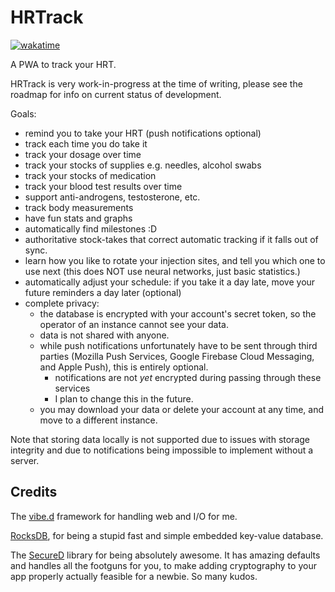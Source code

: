 # HRTrack

[![wakatime](https://wakatime.com/badge/github/yellowsink/hrtrack.svg)](https://wakatime.com/badge/github/yellowsink/hrtrack)

A PWA to track your HRT.

HRTrack is very work-in-progress at the time of writing,
please see the roadmap for info on current status of development.

Goals:
 - remind you to take your HRT (push notifications optional)
 - track each time you do take it
 - track your dosage over time
 - track your stocks of supplies e.g. needles, alcohol swabs
 - track your stocks of medication
 - track your blood test results over time
 - support anti-androgens, testosterone, etc.
 - track body measurements
 - have fun stats and graphs
 - automatically find milestones :D
 - authoritative stock-takes that correct automatic tracking if it falls out of sync.
 - learn how you like to rotate your injection sites, and tell you which one to use next (this does NOT use neural networks, just basic statistics.)
 - automatically adjust your schedule: if you take it a day late,
   move your future reminders a day later (optional)
 - complete privacy:
   * the database is encrypted with your account's secret token,
     so the operator of an instance cannot see your data.
   * data is not shared with anyone.
   * while push notifications unfortunately have to be sent through third parties
     (Mozilla Push Services, Google Firebase Cloud Messaging, and Apple Push),
     this is entirely optional.
     - notifications are not *yet* encrypted during passing through these services
     - I plan to change this in the future.
   * you may download your data or delete your account at any time, and move to a different instance.

Note that storing data locally is not supported due to issues with storage integrity and due to
notifications being impossible to implement without a server.

## Credits

The [vibe.d](https://vibed.org/) framework for handling web and I/O for me.

[RocksDB](https://rocksdb.org/), for being a stupid fast and simple embedded key-value database.

The [SecureD](https://github.com/LightBender/SecureD) library for being absolutely awesome.
It has amazing defaults and handles all the footguns for you, to make adding cryptography to your app properly actually
feasible for a newbie. So many kudos.
